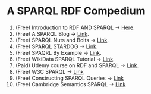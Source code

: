 # A SPARQL RDF Compedium

1. (Free) Introduction to RDF AND SPARQL -> [Here](https://data.europa.eu/sites/default/files/d2.1.2_training_module_1.3_introduction_to_rdf_sparql_en_edp.pdf).
2. (Free) A SPARQL Blog -> [Link](http://www.learningsparql.com/).
3. (Free) SPARQL Nuts and Bolts -> [Link](https://cambridgesemantics.com/blog/semantic-university/learn-sparql/sparql-nuts-bolts/).
4. (Free) SPARQL STARDOG -> [Link](https://docs.stardog.com/tutorials/learn-sparql).
5. (Free) SPAQRL By Example -> [Link](https://www.w3.org/2009/Talks/0615-qbe/).
6. (Free) WikiData SPARQL Tutorial -> [Link](https://www.wikidata.org/wiki/Wikidata:SPARQL_tutorial).
7. (Paid) Udemy course on RDF and SPARQL -> [Link](https://www.google.com/aclk?sa=l&ai=DChcSEwi49u2qgej6AhUrEecKHeJZAsUYABAAGgJwdg&sig=AOD64_07jTTNk6oZuC4gLHg_5pdz12qtKw&q&adurl&ved=2ahUKEwi_qeaqgej6AhWvMzQIHQ9OATkQ0Qx6BAgGEAE).
8. (Free) W3C SPARQL -> [Link](https://www.w3.org/TR/sparql11-query/)
9. (Free) Constructing SPARQL Queries -> [Link](https://medium.com/wallscope/constructing-sparql-queries-ca63b8b9ac02)
10. (Free) Cambridge Semantics SPARQL -> [Link](https://www.iro.umontreal.ca/~lapalme/ift6281/sparql-1_1-cheat-sheet.pdf)
